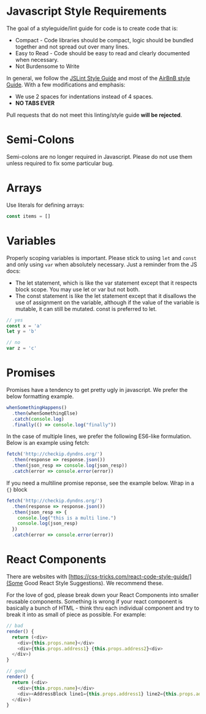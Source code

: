 Javascript Style Requirements
================

The goal of a styleguide/lint guide for code is to create code that is:

* Compact - Code libraries should be compact, logic should be bundled together and not spread out over many lines. 
* Easy to Read - Code should be easy to read and clearly documented when necessary.
* Not Burdensome to Write

In general, we follow the [JSLint Style Guide](http://www.jslint.com/help.html) and most of the [AirBnB style Guide](https://github.com/airbnb/javascript). With a few modifications and emphasis:
* We use 2 spaces for indentations instead of 4 spaces.
* **NO TABS EVER**

Pull requests that do not meet this linting/style guide **will be rejected**.


Semi-Colons
===================
Semi-colons are no longer required in Javascript. Please do not use them unless required to fix some particular bug.



Arrays
===================
Use literals for defining arrays:

```js
const items = []
```


Variables
==================
Properly scoping variables is important. Please stick to using `let` and `const` and only using `var` when absolutely necessary. Just a reminder from the JS docs:

* The let statement, which is like the var statement except that it respects block scope. You may use let or var but not both.
* The const statement is like the let statement except that it disallows the use of assignment on the variable, although if the value of the variable is mutable, it can still be mutated. const is preferred to let.


```js
// yes
const x = 'a'
let y = 'b'

// no
var z = 'c'
```

Promises
=====================
Promises have a tendency to get pretty ugly in javascript. We prefer the below formatting example.

```js
whenSomethingHappens()
  .then(whenSomethingElse)
  .catch(console.log)
  .finally(() => console.log("finally"))
```

In the case of multiple lines, we prefer the following ES6-like formulation. Below is an example using fetch:

```js
fetch('http://checkip.dyndns.org/')
  .then(response => response.json())
  .then(json_resp => console.log(json_resp))
  .catch(error => console.error(error))
```
If you need a multiline promise reponse, see the example below. Wrap in a `{}` block
```js
fetch('http://checkip.dyndns.org/')
  .then(response => response.json())
  .then(json_resp => {
    console.log("this is a multi line.")
    console.log(json_resp)
  })
  .catch(error => console.error(error))
```


React Components
===================
There are websites with [https://css-tricks.com/react-code-style-guide/](Some Good React Style Suggestions). We recommend these.

For the love of god, please break down your React Components into smaller reusable components. Something is wrong if your react component is basically a bunch of HTML - think thru each individual component and try to break it into as small of piece as possible. For example:

```js
// bad
render() {
  return (<div>
    <div>{this.props.name}</div>
    <div>{this.props.address1} {this.props.address2}<div>
  </div>)
}

// good
render() {
  return (<div>
    <div>{this.props.name}</div>
    <div><AddressBlock line1={this.props.address1} line2={this.props.address2} /></div>
  </div>)
}


```
